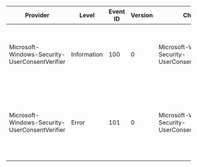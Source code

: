 Provider                                        |  Level        |  Event ID  |  Version  |  Channel                                               |  Task          |  Opcode  |  Keyword                                           |  Message
------------------------------------------------|---------------|------------|-----------|--------------------------------------------------------|----------------|----------|----------------------------------------------------|----------------------------------------------------------------------------------------------------------------------------------------------------------------------------------
Microsoft-Windows-Security-UserConsentVerifier  |  Information  |  100       |  0        |  Microsoft-Windows-Security-UserConsentVerifier/Audit  |  Verification  |  Result  |  User Consent Verification Biometrics Fingerprint  |  A user consent verification request using a biometric fingerprint succeeded.Application: {AppName}Purpose for consent: {AppMessage}
Microsoft-Windows-Security-UserConsentVerifier  |  Error        |  101       |  0        |  Microsoft-Windows-Security-UserConsentVerifier/Audit  |  Verification  |  Result  |  User Consent Verification Biometrics Fingerprint  |  A user consent verification request using a biometric fingerprint failed.Application: {AppName}Purpose for consent: {AppMessage}Reason for consent failure: {VerificationResult}